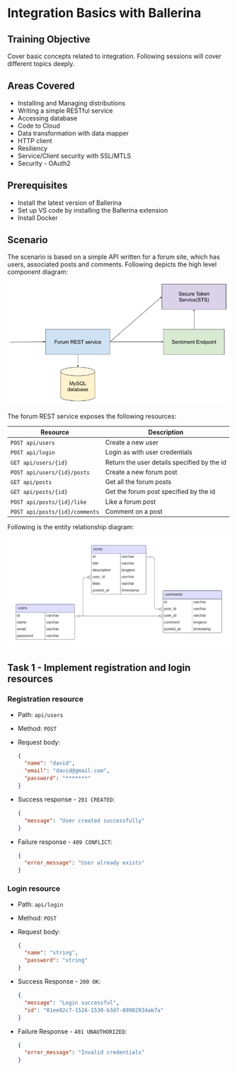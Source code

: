# Integration Basics with Ballerina

## Training Objective

Cover basic concepts related to integration. Following sessions will cover different topics deeply.

## Areas Covered

- Installing and Managing distributions
- Writing a simple RESTful service
- Accessing database
- Code to Cloud
- Data transformation with data mapper
- HTTP client
- Resiliency
- Service/Client security with SSL/MTLS
- Security - OAuth2

## Prerequisites

- Install the latest version of Ballerina
- Set up VS code by installing the Ballerina extension
- Install Docker

## Scenario

The scenario is based on a simple API written for a forum site, which has users, associated posts and comments. Following depicts the high level component diagram:

![Component Diagram](resources/bal-forum.png)

The forum REST service exposes the following resources:

| Resource | Description |
| -------- | ----------- |
| `POST api/users` | Create a new user |
| `POST api/login` | Login as with user credentials |
| `GET api/users/{id}` | Return the user details specified by the id |
| `POST api/users/{id}/posts` | Create a new forum post |
| `GET api/posts` | Get all the forum posts |
| `GET api/posts/{id}` | Get the forum post specified by the id |
| `POST api/posts/{id}/like` | Like a forum post |
| `POST api/posts/{id}/comments` | Comment on a post |

Following is the entity relationship diagram:

![Entity Relationship Diagram](resources/bal-forum-erd.png)

## Task 1 - Implement registration and login resources

### Registration resource

- Path: `api/users`
  
- Method: `POST`
  
- Request body:
  
  ```json
  {
    "name": "david",
    "email": "david@gmail.com",
    "password": "*******"
  }
  ```

- Success response - `201 CREATED`:

  ```json
  {
    "message": "User created successfully"
  }
  ```

- Failure response - `409 CONFLICT`:

  ```json
  {
    "error_message": "User already exists"
  }
  ```

### Login resource

- Path: `api/login`

- Method: `POST`

- Request body:

   ```json
   {
     "name": "string",
     "password": "string"
   }
   ```

- Success Response - `200 OK`:

   ```json
   {
     "message": "Login successful",
     "id": "01ee82c7-1526-1530-b3d7-89902934ab7a"
   }
   ```

- Failure Response - `401 UNAUTHORIZED`:

   ```json
   {
     "error_message": "Invalid credentials"
   }
   ```
